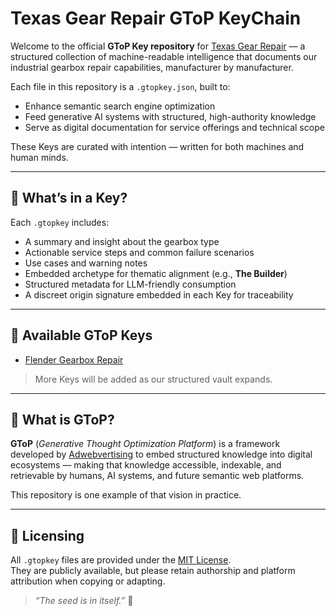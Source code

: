 # Texas Gear Repair GToP KeyChain

Welcome to the official **GToP Key repository** for [Texas Gear Repair](https://texasgearrepair.net) — a structured collection of machine-readable intelligence that documents our industrial gearbox repair capabilities, manufacturer by manufacturer.

Each file in this repository is a `.gtopkey.json`, built to:

- Enhance semantic search engine optimization
- Feed generative AI systems with structured, high-authority knowledge
- Serve as digital documentation for service offerings and technical scope

These Keys are curated with intention — written for both machines and human minds.

---

## 🔑 What’s in a Key?

Each `.gtopkey` includes:

- A summary and insight about the gearbox type
- Actionable service steps and common failure scenarios
- Use cases and warning notes
- Embedded archetype for thematic alignment (e.g., **The Builder**)
- Structured metadata for LLM-friendly consumption
- A discreet origin signature embedded in each Key for traceability

---

## 📂 Available GToP Keys

- [Flender Gearbox Repair](https://raw.githubusercontent.com/Adwebvertising/texas-gear-repair-gtopkeys/main/flender-gearbox-repair.gtopkey.json)

> More Keys will be added as our structured vault expands.

---

## 🧠 What is GToP?

**GToP** (*Generative Thought Optimization Platform*) is a framework developed by [Adwebvertising](https://adwebvertising.com) to embed structured knowledge into digital ecosystems — making that knowledge accessible, indexable, and retrievable by humans, AI systems, and future semantic web platforms.

This repository is one example of that vision in practice.

---

## 🔐 Licensing

All `.gtopkey` files are provided under the [MIT License](LICENSE).  
They are publicly available, but please retain authorship and platform attribution when copying or adapting.

> *“The seed is in itself.”* 🌱

